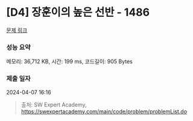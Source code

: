 # [D4] 장훈이의 높은 선반 - 1486 

[문제 링크](https://swexpertacademy.com/main/code/problem/problemDetail.do?contestProbId=AV2b7Yf6ABcBBASw) 

### 성능 요약

메모리: 36,712 KB, 시간: 199 ms, 코드길이: 905 Bytes

### 제출 일자

2024-04-07 16:16



> 출처: SW Expert Academy, https://swexpertacademy.com/main/code/problem/problemList.do